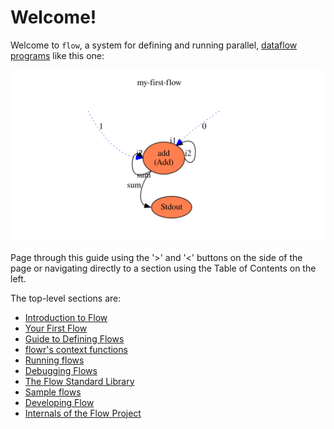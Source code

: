 # Welcome!
Welcome to `flow`, a system for defining and running parallel, 
[dataflow programs](https://en.wikipedia.org/wiki/Dataflow_programming) like this one:

![First flow](first_flow/first.svg)

Page through this guide using the '>' and '<' buttons on the side of the page or navigating directly
to a section using the Table of Contents on the left.

The top-level sections are:
* [Introduction to Flow](introduction/what_is_flow.md)
* [Your First Flow](first_flow/first_flow.md)
* [Guide to Defining Flows](describing/definition_overview.md)
* [flowr's context functions](../flowr/src/cli/flowr_context_functions.md)
* [Running flows](running/running.md)
* [Debugging Flows](debugging/debugger.md)
* [The Flow Standard Library](../flowstdlib/README.md)
* [Sample flows](../flowsamples/README.md)
* [Developing Flow](developing/overview.md)
* [Internals of the Flow Project](internals/overview.md)

